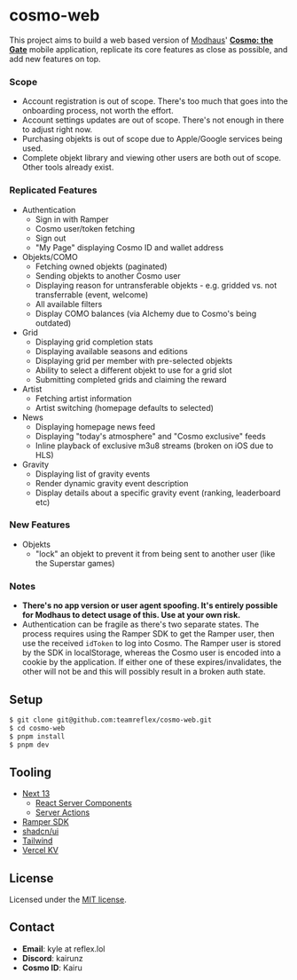 # cosmo-web

This project aims to build a web based version of [Modhaus](https://www.mod-haus.com/)' **[Cosmo: the Gate](https://play.google.com/store/apps/details?id=com.modhaus.cosmo)** mobile application, replicate its core features as close as possible, and add new features on top.

### Scope

- Account registration is out of scope. There's too much that goes into the onboarding process, not worth the effort.
- Account settings updates are out of scope. There's not enough in there to adjust right now.
- Purchasing objekts is out of scope due to Apple/Google services being used.
- Complete objekt library and viewing other users are both out of scope. Other tools already exist.

### Replicated Features

- Authentication
  - Sign in with Ramper
  - Cosmo user/token fetching
  - Sign out
  - "My Page" displaying Cosmo ID and wallet address
- Objekts/COMO
  - Fetching owned objekts (paginated)
  - Sending objekts to another Cosmo user
  - Displaying reason for untransferable objekts - e.g. gridded vs. not transferrable (event, welcome)
  - All available filters
  - Display COMO balances (via Alchemy due to Cosmo's being outdated)
- Grid
  - Displaying grid completion stats
  - Displaying available seasons and editions
  - Displaying grid per member with pre-selected objekts
  - Ability to select a different objekt to use for a grid slot
  - Submitting completed grids and claiming the reward
- Artist
  - Fetching artist information
  - Artist switching (homepage defaults to selected)
- News
  - Displaying homepage news feed
  - Displaying "today's atmosphere" and "Cosmo exclusive" feeds
  - Inline playback of exclusive m3u8 streams (broken on iOS due to HLS)
- Gravity
  - Displaying list of gravity events
  - Render dynamic gravity event description
  - Display details about a specific gravity event (ranking, leaderboard etc)

### New Features

- Objekts
  - "lock" an objekt to prevent it from being sent to another user (like the Superstar games)

### Notes

- **There's no app version or user agent spoofing. It's entirely possible for Modhaus to detect usage of this. Use at your own risk.**
- Authentication can be fragile as there's two separate states. The process requires using the Ramper SDK to get the Ramper user, then use the received `idToken` to log into Cosmo. The Ramper user is stored by the SDK in localStorage, whereas the Cosmo user is encoded into a cookie by the application. If either one of these expires/invalidates, the other will not be and this will possibly result in a broken auth state.

## Setup

```bash
$ git clone git@github.com:teamreflex/cosmo-web.git
$ cd cosmo-web
$ pnpm install
$ pnpm dev
```

## Tooling

- [Next 13](https://nextjs.org/)
  - [React Server Components](https://nextjs.org/docs/app/building-your-application/rendering/server-components)
  - [Server Actions](https://nextjs.org/docs/app/building-your-application/data-fetching/forms-and-mutations)
- [Ramper SDK](https://www.ramper.xyz/)
- [shadcn/ui](https://ui.shadcn.com/docs)
- [Tailwind](https://tailwindcss.com/)
- [Vercel KV](https://vercel.com/docs/storage/vercel-kv)

## License

Licensed under the [MIT license](https://github.com/teamreflex/cosmo-web/blob/main/LICENSE.md).

## Contact

- **Email**: kyle at reflex.lol
- **Discord**: kairunz
- **Cosmo ID**: Kairu
